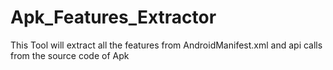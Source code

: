 # Apk_Features_Extractor
This Tool will extract all the features from AndroidManifest.xml and api calls from the source code of Apk
